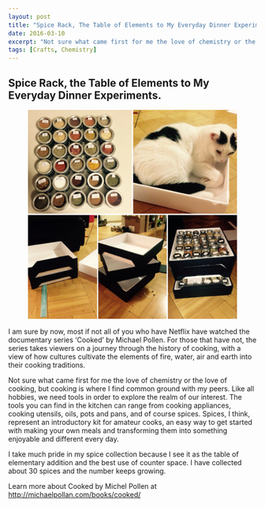 ```yaml
---
layout: post
title: "Spice Rack, The Table of Elements to My Everyday Dinner Experiments"
date: 2016-03-10
excerpt: "Not sure what came first for me the love of chemistry or the love of cooking, but cooking is where I find common ground with my peers."
tags: [Crafts, Chemistry]
---
```



## Spice Rack, the Table of Elements to My Everyday Dinner Experiments. 
 
<figure>
	<img src="/assets/img/RandomPhoto/Spice_rack.JPG">
</figure>
  
I am sure by now, most if not all of you who have Netflix have watched the documentary series ‘Cooked’ by Michael Pollen. For those that have not, the series takes viewers on a journey through the history of cooking, with a view of how cultures cultivate the elements of fire, water, air and earth into their cooking traditions.

Not sure what came first for me the love of chemistry or the love of cooking, but cooking is where I find common ground with my peers. Like all hobbies, we need tools in order to explore the realm of our interest. The tools you can find in the kitchen can range from cooking appliances, cooking utensils, oils, pots and pans, and of course spices. Spices, I think, represent an introductory kit for amateur cooks, an easy way to get started with making your own meals and transforming them into something enjoyable and different every day.

I take much pride in my spice collection because I see it as the table of elementary addition and the best use of counter space. I have collected about 30 spices and the number keeps growing.

Learn more about Cooked by Michel Pollen at http://michaelpollan.com/books/cooked/


